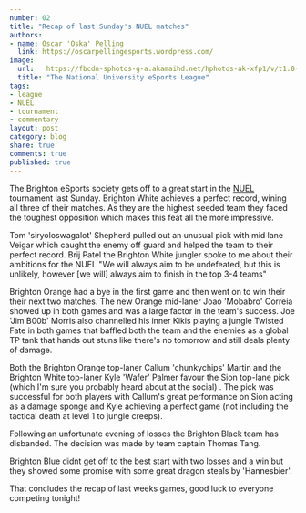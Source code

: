 ```yaml
---
number: 02
title: "Recap of last Sunday's NUEL matches"
authors:
- name: Oscar 'Oska' Pelling
  link: https://oscarpellingesports.wordpress.com/
image:
  url:   https://fbcdn-sphotos-g-a.akamaihd.net/hphotos-ak-xfp1/v/t1.0-9/10460775_1039228139439146_8997742144076883960_n.png?oh=62093380599699c22210fe265a83591f&oe=558375EA&__gda__=1434075578_bdfb7a127b279f17be997cd67bfd5195
  title: "The National University eSports League"
tags:
- league
- NUEL
- tournament
- commentary
layout: post
category: blog
share: true
comments: true
published: true
---
```


The Brighton eSports society gets off to a great start in the [NUEL][nuel] tournament last Sunday. Brighton White achieves a perfect record, wining all three of their matches. As they are the highest seeded team they faced the toughest opposition which makes this feat all the more impressive.

Tom 'siryoloswagalot' Shepherd pulled out an unusual pick with mid lane Veigar which caught the enemy off guard and helped the team to their perfect record. Brij Patel the Brighton White jungler spoke to me about their ambitions for the NUEL "We will always aim to be undefeated, but this is unlikely, however [we will] always aim to finish in the top 3-4 teams"

Brighton Orange had a bye in the first game and then went on to win their their next two matches. The new Orange mid-laner Joao 'Mobabro' Correia showed up in both games and was a large factor in the team's success. Joe 'Jim B00b' Morris also channelled his inner Kikis playing a jungle Twisted Fate in both games that baffled both the team and the enemies as a global TP tank that hands out stuns like there's no tomorrow and still deals plenty of damage.

Both the Brighton Orange top-laner Callum 'chunkychips' Martin and the Brighton White top-laner Kyle 'Wafer' Palmer favour the Sion top-lane pick (which I'm sure you probably heard about at the social) . The pick was successful for both players with Callum's great performance on Sion acting as a damage sponge and Kyle achieving a perfect game (not including the tactical death at level 1 to jungle creeps).

Following an unfortunate evening of losses the Brighton Black team has disbanded. The decision was made by team captain Thomas Tang.

Brighton Blue didnt get off to the best start with two losses and a win but they showed some promise with some great dragon steals by 'Hannesbier'.

That concludes the recap of last weeks games, good luck to everyone competing tonight!

[nuel]: https://thenuel.com

